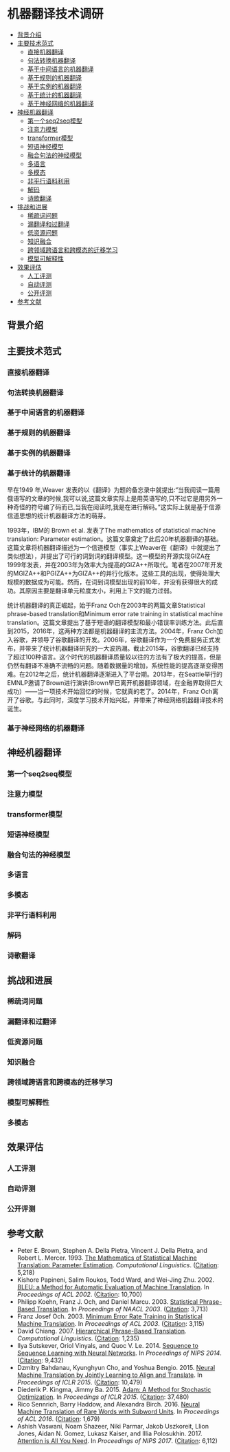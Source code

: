 # 机器翻译技术调研
* [背景介绍](#history)
* [主要技术范式](#methods_machine_translation)
    * [直接机器翻译](#direct_mt)
    * [句法转换机器翻译](#syntax_tranduct_mt)
    * [基于中间语言的机器翻译](#interlingua_mt)
    * [基于规则的机器翻译](#rmt)
    * [基于实例的机器翻译](#ebmt)
    * [基于统计的机器翻译](#statistical_machine_translation)
    * [基于神经网络的机器翻译](#neural_machine_translation)
* [神经机器翻译](#neural_machine_translation)
    * [第一个seq2seq模型](#seq2seq)
    * [注意力模型](#atention)
    * [transformer模型](#transformer)
    * [短语神经模型](#phrase_nmt)
    * [融合句法的神经模型](#syntax_num)
    * [多语言](#multilingual_nmt)
    * [多模态](#multimodal_nmt)
    * [非平行语料利用](#beyond_parallel)
    * [解码](#decoding_nmt)
    * [诗歌翻译](#poem_nmt)
* [挑战和进展](#challenges)
    * [稀疏词问题](#oov)
    * [漏翻译和过翻译](#less_over_translation)
    * [低资源问题](#low_resource)
    * [知识融合](#knowleding_merge)
    * [跨领域跨语言和跨模态的迁移学习](#transfer)
    * [模型可解释性](#understanding)
* [效果评估](#evaluation)
    * [人工评测](#human_eval)
    * [自动评测](#auto_eval)
    * [公开评测](#public_eval)
* [参考文献](#refence)

<h2 id="statistical_machine_translation">背景介绍</h2>

<h2 id="methods_machine_translation">主要技术范式</h2>

<h3 id="direct_mt">直接机器翻译</h3>

<h3 id="syntax_tranduct_mt">句法转换机器翻译</h3>

<h3 id="interlingua_mt">基于中间语言的机器翻译</h3>

<h3 id="rmt">基于规则的机器翻译</h3>

<h3 id="ebmt">基于实例的机器翻译</h3>

<h3 id="statistical_machine_translation">基于统计的机器翻译</h3>
早在1949 年,Weaver 发表的以《翻译》为题的备忘录中就提出:“当我阅读一篇用俄语写的文章的时候,我可以说,这篇文章实际上是用英语写的,只不过它是用另外一种奇怪的符号编了码而已,当我在阅读时,我是在进行解码。”这实际上就是基于信源信道思想的统计机器翻译方法的萌芽。

1993年，IBM的 Brown et al. 发表了The mathematics of statistical machine translation: Parameter estimation。这篇文章奠定了此后20年机器翻译的基础。这篇文章将机器翻译描述为一个信道模型（事实上Weaver在《翻译》中就提出了类似想法），并提出了可行的词到词的翻译模型。这一模型的开源实现GIZA在1999年发表，并在2003年为效率大为提高的GIZA++所取代。笔者在2007年开发的MGIZA++和PGIZA++为GIZA++的并行化版本。这些工具的出现，使得处理大规模的数据成为可能。然而，在词到词模型出现的前10年，并没有获得很大的成功。其原因主要是翻译单元粒度太小，利用上下文的能力过弱。
    
统计机器翻译的真正崛起，始于Franz Och在2003年的两篇文章Statistical phrase-based translation和Minimum error rate training in statistical machine translation。这篇文章提出了基于短语的翻译模型和最小错误率训练方法。此后直到2015，2016年，这两种方法都是机器翻译的主流方法。2004年，Franz Och加入谷歌，并领导了谷歌翻译的开发。2006年，谷歌翻译作为一个免费服务正式发布，并带来了统计机器翻译研究的一大波热潮。截止2015年，谷歌翻译已经支持了超过100种语言。这个时代的机器翻译质量较以往的方法有了极大的提高，但是仍然有翻译不准确不流畅的问题。随着数据量的增加，系统性能的提高逐渐变得困难。在2012年之后，统计机器翻译逐渐进入了平台期。2013年，在Seattle举行的EMNLP邀请了Brown进行演讲(Brown早已离开机器翻译领域，在金融界取得巨大成功）——当一项技术开始回忆的时候，它就真的老了。2014年，Franz Och离开了谷歌。与此同时，深度学习技术开始兴起，并带来了神经网络机器翻译技术的诞生。

<h3 id="smt_tutorials">基于神经网络的机器翻译</h3>

<h2 id="neural_machine_translation">神经机器翻译</h2>

<h3 id="seq2seq">第一个seq2seq模型</h3>

<h3 id="atention">注意力模型</h3>

<h3 id="transformer">transformer模型</h3>

<h3 id="phrase_nmt">短语神经模型</h3>

<h3 id="syntax_num">融合句法的神经模型</h3>

<h3 id="multilingual_nmt">多语言</h3>

<h3 id="multimodal_nmt">多模态</h3>

<h3 id="beyond_parallel">非平行语料利用</h3>

<h3 id="decoding_nmt">解码</h3>

<h3 id="poem_nmt">诗歌翻译</h3>

<h2 id="challenges">挑战和进展</h2>

<h3 id="oov">稀疏词问题</h3>

<h3 id="less_over_translation">漏翻译和过翻译</h3>

<h3 id="low_resource">低资源问题</h3>

<h3 id="knowleding_merge">知识融合</h3>

<h3 id="transfer">跨领域跨语言和跨模态的迁移学习</h3>

<h3 id="understanding">模型可解释性</h3>

<h3 id="smt_tutorials">多模态</h3>

<h2 id="evaluation">效果评估</h2>

<h3 id="human_eval">人工评测</h3>

<h3 id="auto_eval">自动评测</h3>

<h3 id="public_eval">公开评测</h3>

<h2 id="refence">参考文献</h2>

* Peter E. Brown, Stephen A. Della Pietra, Vincent J. Della Pietra, and Robert L. Mercer. 1993. [The Mathematics of Statistical Machine Translation: Parameter Estimation](http://aclweb.org/anthology/J93-2003). *Computational Linguistics*. ([Citation](https://scholar.google.com/scholar?cites=2259057253133260714&as_sdt=2005&sciodt=0,5&hl=en): 5,218)
* Kishore Papineni, Salim Roukos, Todd Ward, and Wei-Jing Zhu. 2002. [BLEU: a Method for Automatic Evaluation of Machine Translation](http://aclweb.org/anthology/P02-1040). In *Proceedings of ACL 2002*. ([Citation](https://scholar.google.com/scholar?cites=9019091454858686906&as_sdt=2005&sciodt=0,5&hl=en): 10,700)
* Philipp Koehn, Franz J. Och, and Daniel Marcu. 2003. [Statistical Phrase-Based Translation](http://aclweb.org/anthology/N03-1017). In *Proceedings of NAACL 2003*. ([Citation](https://scholar.google.com/scholar?cites=11796378766060939113&as_sdt=2005&sciodt=0,5&hl=en): 3,713)
* Franz Josef Och. 2003. [Minimum Error Rate Training in Statistical Machine Translation](http://aclweb.org/anthology/P03-1021). In *Proceedings of ACL 2003*. ([Citation](https://scholar.google.com/scholar?cites=15358949031331886708&as_sdt=2005&sciodt=0,5&hl=en): 3,115)
* David Chiang. 2007. [Hierarchical Phrase-Based Translation](http://aclweb.org/anthology/J07-2003). *Computational Linguistics*. ([Citation](https://scholar.google.com.hk/scholar?cites=17074501474509484516&as_sdt=2005&sciodt=0,5&hl=en): 1,235)
* Ilya Sutskever, Oriol Vinyals, and Quoc V. Le. 2014. [Sequence to Sequence Learning
with Neural Networks](https://papers.nips.cc/paper/5346-sequence-to-sequence-learning-with-neural-networks.pdf). In *Proceedings of NIPS 2014*. ([Citation](https://scholar.google.com/scholar?cites=13133880703797056141&as_sdt=2005&sciodt=0,5&hl=en): 9,432)
* Dzmitry Bahdanau, Kyunghyun Cho, and Yoshua Bengio. 2015. [Neural Machine Translation by Jointly Learning to Align and Translate](https://arxiv.org/pdf/1409.0473.pdf). In *Proceedings of ICLR 2015*. ([Citation](https://scholar.google.com/scholar?cites=9430221802571417838&as_sdt=2005&sciodt=0,5&hl=en): 10,479)
* Diederik P. Kingma, Jimmy Ba. 2015. [Adam: A Method for Stochastic Optimization](https://arxiv.org/pdf/1412.6980). In *Proceedings of ICLR 2015*. ([Citation](https://scholar.google.com/scholar?cites=16194105527543080940&as_sdt=2005&sciodt=0,5&hl=en): 37,480)
* Rico Sennrich, Barry Haddow, and Alexandra Birch. 2016. [Neural Machine Translation of Rare Words with Subword Units](https://arxiv.org/pdf/1508.07909.pdf). In *Proceedings of ACL 2016*. ([Citation](https://scholar.google.com/scholar?cites=1307964014330144942&as_sdt=2005&sciodt=0,5&hl=en): 1,679)
* Ashish Vaswani, Noam Shazeer, Niki Parmar, Jakob Uszkoreit, Llion Jones, Aidan N. Gomez, Lukasz Kaiser, and Illia Polosukhin. 2017. [Attention is All You Need](https://papers.nips.cc/paper/7181-attention-is-all-you-need.pdf). In *Proceedings of NIPS 2017*. ([Citation](https://scholar.google.com/scholar?cites=2960712678066186980&as_sdt=2005&sciodt=0,5&hl=en): 6,112)


